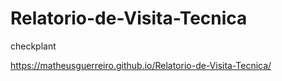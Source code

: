 # Relatorio-de-Visita-Tecnica
checkplant


https://matheusguerreiro.github.io/Relatorio-de-Visita-Tecnica/
